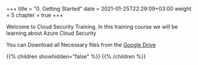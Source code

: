 +++
title = "0. Getting Started"
date = 2021-01-25T22:29:09+03:00
weight = 5
chapter = true
+++

Welcome to Cloud Security Training. In this training course we will be learning about Azure Cloud Security

You can Download all Necessary files from the [Google Drive](https://drive.google.com/drive/folders/1WqxZAx78tHKPd094gQvYT14IMjoE-HbL?usp=sharing)

{{% children showhidden="false" %}}
{{% /children %}}
